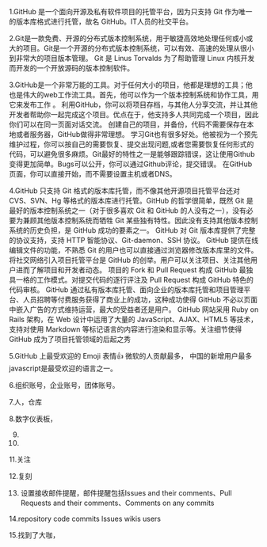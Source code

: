 ﻿1.GitHub 是一个面向开源及私有软件项目的托管平台，因为只支持 Git 作为唯一的版本库格式进行托管，故名 GitHub。IT人员的社交平台。

2.Git是一款免费、开源的分布式版本控制系统，用于敏捷高效地处理任何或小或大的项目。Git是一个开源的分布式版本控制系统，可以有效、高速的处理从很小到非常大的项目版本管理。
  Git 是 Linus Torvalds 为了帮助管理 Linux 内核开发而开发的一个开放源码的版本控制软件。

3.GitHub是一个非常万能的工具。对于任何大小的项目，他都是理想的工具；他也是伟大的web工作流工具。首先，他可以作为一个版本控制系统和协作工具，用它来发布工作
。
利用GitHub，你可以将项目存档，与其他人分享交流，并让其他开发者帮助你一起完成这个项目。优点在于，他支持多人共同完成一个项目，因此你们可以在同一页面对话交流。
创建自己的项目，并备份，代码不需要保存在本地或者服务器，GitHub做得非常理想。
学习Git也有很多好处。他被视为一个预先维护过程，你可以按自己的需要恢复、提交出现问题,或者您需要恢复任何形式的代码，可以避免很多麻烦。Git最好的特性之一是能够跟踪错误，这让使用Github变得更加简单。Bugs可以公开，你可以通过Github评论，提交错误。
在GitHub页面，你可以直接开始，而不需要设置主机或者DNS。

4.GitHub 只支持 Git 格式的版本库托管，而不像其他开源项目托管平台还对CVS、SVN、Hg 等格式的版本库进行托管。GitHub 的哲学很简单，既然 Git 是最好的版本控制系统之一（对于很多喜欢 Git 和 GitHub 的人没有之一），没有必要为兼顾其他版本控制系统而牺牲 Git 某些独有特性。因此没有支持其他版本控制系统的历史负担，是 GitHub 成功的要素之一。
GitHub 对 Git 版本库提供了完整的协议支持，支持 HTTP 智能协议、Git-daemon、SSH 协议。
GitHub 提供在线编辑文件的功能，不熟悉 Git 的用户也可以直接通过浏览器修改版本库里的文件。
将社交网络引入项目托管平台是 GitHub 的创举。用户可以关注项目、关注其他用户进而了解项目和开发者动态。
项目的 Fork 和 Pull Request 构成 GitHub 最独具一格的工作模式。对提交代码的逐行评注及 Pull Request 构成 GitHub 特色的代码审核。
GitHub 通过私有版本库托管、面向企业的版本库托管和项目管理平台、人员招聘等付费服务获得了商业上的成功，这种成功使得 GitHub 不必以页面中嵌入广告的方式维持运营，最大的受益者还是用户。
GitHub 网站采用 Ruby on Rails 架构，在 Web 设计中运用了大量的 JavaScript、AJAX、HTML5 等技术，支持对使用 Markdown 等标记语言的内容进行渲染和显示等。关注细节使得 GitHub 成为了项目托管领域的后起之秀

5.GitHub 上最受欢迎的 Emoji 表情:+1:
  微软的人贡献最多，
  中国的新增用户最多 
javascript是最受欢迎的语言之一。

6.组织账号，企业账号，团体账号。

7.人，仓库

8.数字仪表板，

9.

10.

11.关注

12.复刻

13. 设置接收邮件提醒，邮件提醒包括Issues and their comments、Pull Requests and their comments、Comments on any commits 

14.repository code commits lssues wikis users

15.找到了大咖，
  